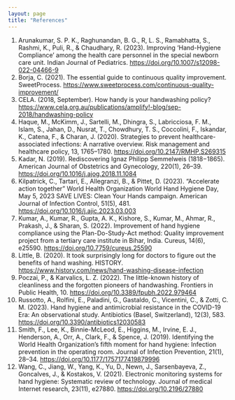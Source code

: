 ```yaml
---
layout: page
title: "References"
---
```


1.	Arunakumar, S. P. K., Raghunandan, B. G., R, L. S., Ramabhatta, S., Rashmi, K., Puli, R., & Chaudhary, R. (2023). Improving ‘Hand-Hygiene Compliance’ among the health care personnel in the special newborn care unit. Indian Journal of Pediatrics. https://doi.org/10.1007/s12098-022-04466-9
2.	Borja, C. (2021). The essential guide to continuous quality improvement. SweetProcess. https://www.sweetprocess.com/continuous-quality-improvement/
3.	CELA. (2018, September). How handy is your handwashing policy? https://www.cela.org.au/publications/amplify!-blog/sep-2018/handwashing-policy
4.	Haque, M., McKimm, J., Sartelli, M., Dhingra, S., Labricciosa, F. M., Islam, S., Jahan, D., Nusrat, T., Chowdhury, T. S., Coccolini, F., Iskandar, K., Catena, F., & Charan, J. (2020). Strategies to prevent healthcare-associated infections: A narrative overview. Risk management and healthcare policy, 13, 1765–1780. https://doi.org/10.2147/RMHP.S269315
5.	Kadar, N. (2019). Rediscovering Ignaz Philipp Semmelweis (1818−1865). American Journal of Obstetrics and Gynecology, 220(1), 26–39. https://doi.org/10.1016/j.ajog.2018.11.1084
6.	Kilpatrick, C., Tartari, E., Allegranzi, B., & Pittet, D. (2023). “Accelerate action together” World Health Organization World Hand Hygiene Day, May 5, 2023 SAVE LIVES: Clean Your Hands campaign. American Journal of Infection Control, 51(5), 481. https://doi.org/10.1016/j.ajic.2023.03.003
7.	Kumar, A., Kumar, R., Gupta, A. K., Kishore, S., Kumar, M., Ahmar, R., Prakash, J., & Sharan, S. (2022). Improvement of hand hygiene compliance using the Plan-Do-Study-Act method: Quality improvement project from a tertiary care institute in Bihar, India. Cureus, 14(6), e25590. https://doi.org/10.7759/cureus.25590 
8.	Little, B. (2020). It took surprisingly long for doctors to figure out the benefits of hand washing. HISTORY. https://www.history.com/news/hand-washing-disease-infection
9.	Poczai, P., & Karvalics, L. Z. (2022). The little-known history of cleanliness and the forgotten pioneers of handwashing. Frontiers in Public Health, 10. https://doi.org/10.3389/fpubh.2022.979464
10.	Russotto, A., Rolfini, E., Paladini, G., Gastaldo, C., Vicentini, C., & Zotti, C. M. (2023). Hand hygiene and antimicrobial resistance in the COVID-19 Era: An observational study. Antibiotics (Basel, Switzerland), 12(3), 583. https://doi.org/10.3390/antibiotics12030583
11.	Smith, F., Lee, K., Binnie-McLeod, E., Higgins, M., Irvine, E. J., Henderson, A., Orr, A., Clark, F., & Spence, J. (2019). Identifying the World Health Organization’s fifth moment for hand hygiene: Infection prevention in the operating room. Journal of Infection Prevention, 21(1), 28–34. https://doi.org/10.1177/1757177419879996
12.	Wang, C., Jiang, W., Yang, K., Yu, D., Newn, J., Sarsenbayeva, Z., Goncalves, J., & Kostakos, V. (2021). Electronic monitoring systems for hand hygiene: Systematic review of technology. Journal of medical Internet research, 23(11), e27880. https://doi.org/10.2196/27880
